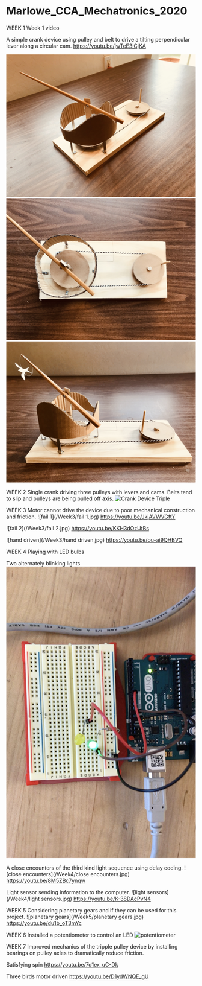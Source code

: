 # Marlowe_CCA_Mechatronics_2020

WEEK 1
Week 1 video

A simple crank device using pulley and belt to drive a tilting perpendicular lever along a circular cam.
https://youtu.be/jwTeE3iCjKA

![Crank Device](/Week1/CrankDevice1.jpg)
![Crank Device](/Week1/CrankDevice2.jpg)
![Crank Device](/Week1/CrankDevice3.jpg)

WEEK 2
Single crank driving three pulleys with levers and cams. Belts tend to slip and pulleys are being pulled off axis. 
![Crank Device Triple](/Week2/CrankDeviceTriple.gif)

WEEK 3
Motor cannot drive the device due to poor mechanical construction and friction.
![fail 1](/Week3/fail 1.jpg)
https://youtu.be/JkjAVWVGftY

![fail 2](/Week3/fail 2.jpg)
https://youtu.be/KKH3dOzUtBs

![hand driven](/Week3/hand driven.jpg)
https://youtu.be/ou-ai9QHBVQ

WEEK 4
Playing with LED bulbs

Two alternately blinking lights
![blinking](/Week4/blinking.jpg)

A close encounters of the third kind light sequence using delay coding.
![close encounters](/Week4/close encounters.jpg)
https://youtu.be/8M5ZBc7ynqw

Light sensor sending information to the computer.
![light sensors](/Week4/light sensors.jpg)
https://youtu.be/K-38DAcPvN4

WEEK 5
Considering planetary gears and if they can be used for this project.
![planetary gears](/Week5/planetary gears.jpg)
https://youtu.be/du1b_oT3mYc

WEEK 6
Installed a potentiometer to control an LED
![potentiometer](/Week5/potentiometer.jpg)

WEEK 7
Improved mechanics of the tripple pulley device by installing bearings on pulley axles to dramatically reduce friction.

Satisfying spin
https://youtu.be/7d1ex_uC-Dk

Three birds motor driven
https://youtu.be/D1ydWNQE_gU

